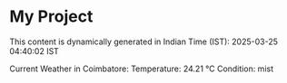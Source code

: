 # My Project

This content is dynamically generated in Indian Time (IST): 2025-03-25 04:40:02 IST


Current Weather in Coimbatore:
Temperature: 24.21 °C
Condition: mist
